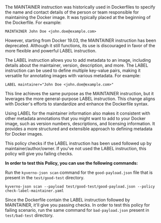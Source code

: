 The MAINTAINER instruction was historically used in Dockerfiles to specify the name and contact details of the person or team responsible for maintaining the Docker image. It was typically placed at the beginning of the Dockerfile. For example:

```
MAINTAINER John Doe <john.doe@example.com>
```

However, starting from Docker 19.03, the MAINTAINER instruction has been deprecated. Although it still functions, its use is discouraged in favor of the more flexible and powerful LABEL instruction.

The LABEL instruction allows you to add metadata to an image, including details about the maintainer, version, description, and more. The LABEL instruction can be used to define multiple key-value pairs, making it versatile for annotating images with various metadata. For example:

```
LABEL maintainer="John Doe <john.doe@example.com>"
```

This line achieves the same purpose as the MAINTAINER instruction, but it leverages the more general-purpose LABEL instruction. This change aligns with Docker's efforts to standardize and enhance the Dockerfile syntax.

Using LABEL for the maintainer information also makes it consistent with other metadata annotations that you might want to add to your Docker image, such as version numbers, descriptions, and licensing information. It provides a more structured and extensible approach to defining metadata for Docker images.

This policy checks if the LABEL instruction has been used followed up by maintainer/author/owner. If you've not used the LABEL instruction, this policy will give you failing checks.

**In order to test this Policy, you can use the following commands:**

 Run the `kyverno-json scan` command for the `good-payload.json` file that is present in the `test/good-test` directory.
   ```
   kyverno-json scan --payload test/good-test/good-payload.json --policy check-label-maintainer.yaml
   ```
   Since the Dockerfile contain the LABEL instruction followed by MAINTAINER, it'll give you passing checks. In order to test this policy for failing scenario, run the same command for `bad-payload.json` present in `test/bad-test` directory.
